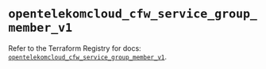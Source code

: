 # `opentelekomcloud_cfw_service_group_member_v1`

Refer to the Terraform Registry for docs: [`opentelekomcloud_cfw_service_group_member_v1`](https://registry.terraform.io/providers/opentelekomcloud/opentelekomcloud/1.36.44/docs/resources/cfw_service_group_member_v1).
